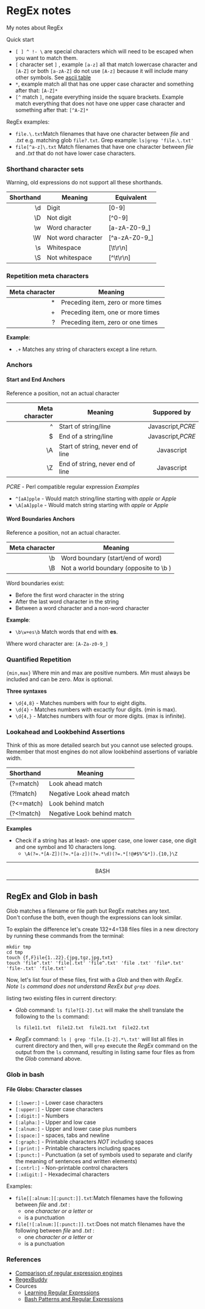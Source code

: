 # RegEx notes

My notes about RegEx

Quick start
 - `[ ] ^ !- \` are special characters which will need to be escaped when you want to match them.
 - `[` character set `]` , example `[a-z]` all that match lowercase
 character and `[A-Z]` or both `[a-zA-Z]` do not use `[A-z]` because it will
 include many other symbols.  See [ascii table](http://www.asciitable.com/)
 - `*`, example match all that has one upper case character and something after that: `[A-Z]*`
 - `[^` match `]`, negate everything inside the square brackets.  Example match
 everything that does not have one upper case character and something after that: `[^A-Z]*`

 RegEx examples:
  - `file.\.txt`Match filenames that have one character between *file* and *.txt* 
  e.g. matching glob `file?.txt`.  Grep example: `ls|grep 'file.\.txt'`
  - `file[^a-z]\.txt` Match filenames that have one character between *file* and *.txt*
   that do not have lower case characters.


### Shorthand character sets

Warning, old expressions do not support all these shorthands.

| Shorthand | Meaning            | Equivalent    |
|----------:| ------------------ | --------------|
|       \d  | Digit              | [0-9]         |
|       \D  | Not digit          | [^0-9]        |
|       \w  | Word character     | [a-zA-Z0-9_]  |
|       \W  | Not word character | [^a-zA-Z0-9_] |
|       \s  | Whitespace         | [\t\r\n]      |
|       \S  | Not whitespace     | [^\t\r\n]     |

### Repetition meta characters

| Meta character | Meaning                            |
|---------------:| -----------------------------------|
|              * | Preceding item, zero or more times |
|              + | Preceding item, one or more times  |
|              ? | Preceding item, zero or one times  |

**Example**:
 - `.+` Matches any string of characters except a line return.


### Anchors
#### Start and End Anchors

 Reference a position, not an actual character

| Meta character | Meaning                            | Suppored by      |
|---------------:| -----------------------------------| :--------------: |
|              ^ | Start of string/line               | Javascript,*PCRE* |
|              $ | End of a string/line               | Javascript,*PCRE* |
|             \A | Start of string, never end of line | Javascript       |
|             \Z | End of string, never end of line   | Javascript       |

*PCRE* - Perl compatible regular expression
*Examples*
 - `^[aA]pple`   - Would match string/line starting with *apple* or *Apple*
 - `\A[aA]pple`   - Would match string starting with *apple* or *Apple* 

#### Word Boundaries Anchors

 Reference a position, not an actual character.

| Meta character | Meaning                                 |
|---------------:| ----------------------------------------|
|              \b | Word boundary (start/end of word)      |
|              \B | Not a world boundary (opposite to \b ) |

Word boundaries exist:
 - Before the first word character in the string
 - After the last word character in the string
 - Between a word character and a non-word character

 **Example**:

 - `\b\w+es\b` Match words that end with **es**.

Where word character are: `[A-Za-z0-9_]`

 ### Quantified Repetition
 `{min,max}` Where min and max are positive numbers.  *Min* must always be included and can be zero.  *Max* is optional.

 **Three syntaxes**
  - `\d{4,8}` - Matches numbers with four to eight digits.
  - `\d{4}`   - Matches numbers with excactly four digits. (min is max).
  - `\d{4,}` - Matches numbers with four or more digits. (max is infinite).


 ### Lookahead and Lookbehind Assertions

Think of this as more detailed search but you cannot use selected groups.
Remember that most engines do not allow lookbehind assertions of variable width.


| Shorthand | Meaning                      |
|:---------- | --------------------------- |
| (?=match)  | Look ahead match            |
| (?!match)  | Negative Look ahead match   |
| (?<=match)  | Look behind match          |
| (?<!match)  | Negative Look behind match |


**Examples**
- Check if a string has at least- one upper case, one lower case, one digit and one 
  symbol and 10 characters long.
  - `\A(?=.*[A-Z])(?=.*[a-z])(?=.*\d)(?=.*[!@#$%^&*]).{10,}\Z`


------------------------------------------------------------------------------------

<center>                                  BASH                             </center>

------------------------------------------------------------------------------------

## RegEx and Glob in bash

Glob matches a filename or file path but RegEx matches any text.  
Don't confuse the both, even though the expressions can look similar.

To explain the difference let's create 132+4=138 files files in a new directory by running these commands from the terminal:
```shell
mkdir tmp
cd tmp
touch {f,F}ile{1..22}.{jpg,tgz,jpg,txt}
touch 'file^.txt' 'file[.txt' 'file^.txt' 'file .txt' 'file*.txt' 'file-.txt' 'file.txt'
```
Now, let's list four of these files, first with a *Glob* and then with *RegEx*.  
*Note `ls` command does not understand *RexEx* but `grep` does.*

listing two existing files in current directory:
- *Glob* command: `ls file?[1-2].txt` will make the shell translate the following to the `ls` command:
    ```shell
    ls file11.txt  file12.txt  file21.txt  file22.txt
    ```
- *RegEx* command: `ls | grep 'file.[1-2].*\.txt'` will list all files in 
current directory and then, will `grep` execute the *RegEx* command on the output
from the `ls` command,  resulting in listing same four files as from the *Glob* command above.


### Glob in bash

#### File Globs: Character classes
- `[:lower:]`  - Lower case characters
- `[:upper:]`  - Upper case characters
- `[:digit:]`  - Numbers
- `[:alpha:]`  - Upper and low case
- `[:alnum:]`  - Upper and lower case plus numbers
- `[:space:]`  - spaces, tabs and newline
- `[:graph:]`  - Printable characters *NOT* including spaces
- `[:print:]`  - Printable characters including spaces
- `[:punct:]`  - Punctuation (a set of symbols used to separate and clarify the 
                 meaning of sentences and written elements)
- `[:cntrl:]`  - Non-printable control characters
- `[:xdigit:]` - Hexadecimal characters

Examples:
- `file[[:alnum:][:punct:]].txt`:Match filenames have the following between
    *file* and *.txt* : 
     - one *character or a letter* or
     - is a punctuation
- `file[![:alnum:][:punct:]].txt`:Does not match filenames have the following between
    *file* and *.txt* : 
     - one *character or a letter* or
     - is a punctuation


### References

- [Comparison of regular expression engines]
- [RegexBuddy]
- Cources
    - [Learning Regular Expressions]
    - [Bash Patterns and Regular Expressions]

[Comparison of regular expression engines]:https://en.wikipedia.org/wiki/Comparison_of_regular_expression_engines
[Bash Patterns and Regular Expressions]:   https://www.linkedin.com/learning/bash-patterns-and-regular-expressions/
[Learning Regular Expressions]:https://www.linkedin.com/learning/learning-regular-expressions-15586553
[RegexBuddy]: https://www.regular-expressions.info/refbasic.html